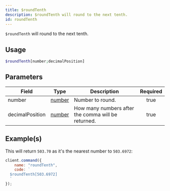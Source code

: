 ```yaml
---
title: $roundTenth
description: $roundTenth will round to the next tenth.
id: roundTenth
---
```


`$roundTenth` will round to the next tenth.

## Usage

```php
$roundTenth[number;decimalPosition]
```

## Parameters

| Field           | Type                                                                                              | Description                                        | Required |
| --------------- | ------------------------------------------------------------------------------------------------- | -------------------------------------------------- | :------: |
| number          | [number](https://developer.mozilla.org/en-US/docs/Web/JavaScript/Reference/Global_Objects/Number) | Number to round.                                   |   true   |
| decimalPosition | [number](https://developer.mozilla.org/en-US/docs/Web/JavaScript/Reference/Global_Objects/Number) | How many numbers after the comma will be returned. |   true   |

## Example(s)

This will return `503.70` as it's the nearest number to `503.6972`:

```javascript
client.command({
    name: "roundTenth",
    code: `
  $roundTenth[503.6972]
  `
});
```
